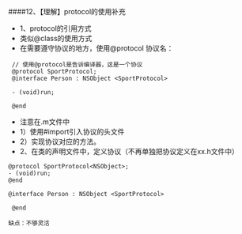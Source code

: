 ####12、【理解】protocol的使用补充
* 1、protocol的引用方式
 * 类似@class的使用方式
 * 在需要遵守协议的地方，使用@protocol 协议名：

```objc
 // 使用@protocol是告诉编译器，这是一个协议
 @protocol SportProtocol;
 @interface Person : NSObject <SportProtocol>

 - (void)run;

 @end
 ```
* 注意在.m文件中
 * 1）使用#import引入协议的头文件
 * 2）实现协议对应的方法。
* 2、在类的声明文件中，定义协议（不再单独把协议定义在xx.h文件中）

```objc
@protocol SportProtocol<NSObject>;
- (void)run;
@end

@interface Person : NSObject <SportProtocol>

 @end
 ```
`缺点：不够灵活`

